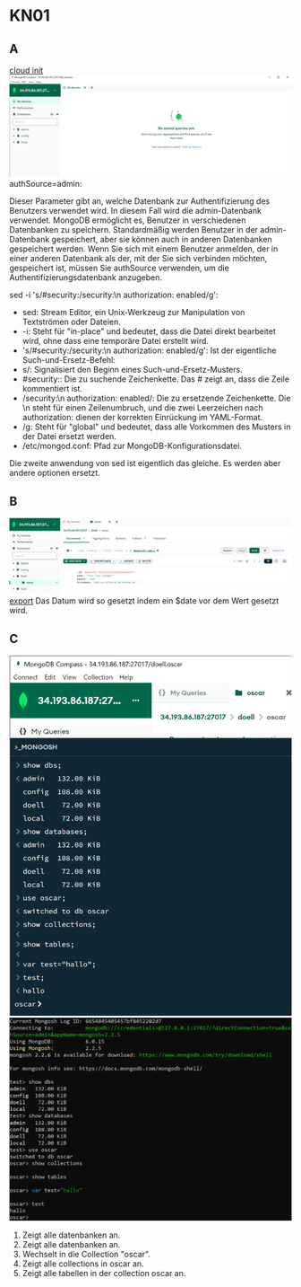 # KN01
## A
[cloud init](https://github.com/oscar-doell/m165/blob/main/cloudinit-mongodb.yaml) \
![img](KN01_A_1.png)
authSource=admin:

Dieser Parameter gibt an, welche Datenbank zur Authentifizierung des Benutzers verwendet wird. In diesem Fall wird die admin-Datenbank verwendet.
MongoDB ermöglicht es, Benutzer in verschiedenen Datenbanken zu speichern. Standardmäßig werden Benutzer in der admin-Datenbank gespeichert, aber sie können auch in anderen Datenbanken gespeichert werden.
Wenn Sie sich mit einem Benutzer anmelden, der in einer anderen Datenbank als der, mit der Sie sich verbinden möchten, gespeichert ist, müssen Sie authSource verwenden, um die Authentifizierungsdatenbank anzugeben.

sed -i 's/#security:/security:\n authorization: enabled/g':

- sed: Stream Editor, ein Unix-Werkzeug zur Manipulation von Textströmen oder Dateien.
- -i: Steht für "in-place" und bedeutet, dass die Datei direkt bearbeitet wird, ohne dass eine temporäre Datei erstellt wird.
- 's/#security:/security:\n authorization: enabled/g': Ist der eigentliche Such-und-Ersetz-Befehl:
- s/: Signalisiert den Beginn eines Such-und-Ersetz-Musters.
- #security:: Die zu suchende Zeichenkette. Das # zeigt an, dass die Zeile kommentiert ist.
- /security:\n authorization: enabled/: Die zu ersetzende Zeichenkette. Die \n steht für einen Zeilenumbruch, und die zwei Leerzeichen nach authorization: dienen der korrekten Einrückung im YAML-Format.
- /g: Steht für "global" und bedeutet, dass alle Vorkommen des Musters in der Datei ersetzt werden.
- /etc/mongod.conf: Pfad zur MongoDB-Konfigurationsdatei.

Die zweite anwendung von sed ist eigentlich das gleiche. Es werden aber andere optionen ersetzt.

## B
![IMG](KN01_B_1.png)
[export](https://github.com/oscar-doell/m165/blob/main/doell.oscar.json)
Das Datum wird so gesetzt indem ein $date vor dem Wert gesetzt wird.

## C
![img](KN01_C_1.png)
![img](KN01_C_2.png)
1. Zeigt alle datenbanken an.
2. Zeigt alle datenbanken an.
3. Wechselt in die Collection "oscar".
4. Zeigt alle collections in oscar an.
5. Zeigt alle tabellen in der collection oscar an.
